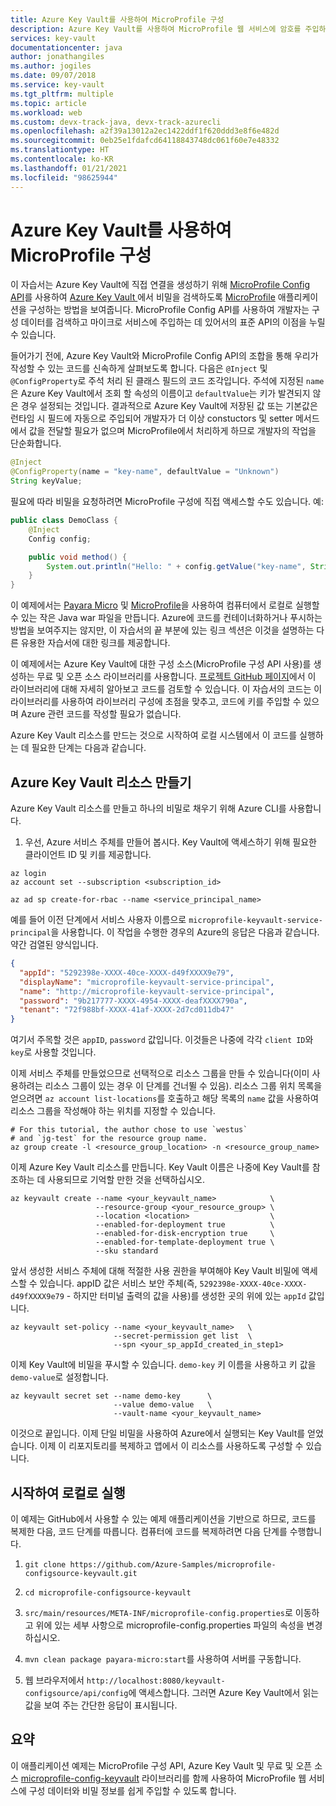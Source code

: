 ```yaml
---
title: Azure Key Vault를 사용하여 MicroProfile 구성
description: Azure Key Vault를 사용하여 MicroProfile 웹 서비스에 암호를 주입하는 방법 알아보기
services: key-vault
documentationcenter: java
author: jonathangiles
ms.author: jogiles
ms.date: 09/07/2018
ms.service: key-vault
ms.tgt_pltfrm: multiple
ms.topic: article
ms.workload: web
ms.custom: devx-track-java, devx-track-azurecli
ms.openlocfilehash: a2f39a13012a2ec1422ddf1f620ddd3e8f6e482d
ms.sourcegitcommit: 0eb25e1fdafcd64118843748dc061f60e7e48332
ms.translationtype: HT
ms.contentlocale: ko-KR
ms.lasthandoff: 01/21/2021
ms.locfileid: "98625944"
---
```

# <a name="configure-microprofile-with-azure-key-vault"></a>Azure Key Vault를 사용하여 MicroProfile 구성

이 자습서는 Azure Key Vault에 직접 연결을 생성하기 위해 [MicroProfile Config API](https://microprofile.io/project/eclipse/microprofile-config)를 사용하여 [Azure Key Vault ](https://azure.microsoft.com/services/key-vault/)에서 비밀을 검색하도록 [MicroProfile](http://microprofile.io) 애플리케이션을 구성하는 방법을 보여줍니다. MicroProfile Config API를 사용하여 개발자는 구성 데이터를 검색하고 마이크로 서비스에 주입하는 데 있어서의 표준 API의 이점을 누릴 수 있습니다.

들어가기 전에, Azure Key Vault와 MicroProfile Config API의 조합을 통해 우리가 작성할 수 있는 코드를 신속하게 살펴보도록 합니다. 다음은 `@Inject` 및 `@ConfigProperty`로 주석 처리 된 클래스 필드의 코드 조각입니다. 주석에 지정된 `name`은 Azure Key Vault에서 조회 할 속성의 이름이고 `defaultValue`는 키가 발견되지 않은 경우 설정되는 것입니다. 결과적으로 Azure Key Vault에 저장된 값 또는 기본값은 런타임 시 필드에 자동으로 주입되어 개발자가 더 이상 constuctors 및 setter 메서드에서 값을 전달할 필요가 없으며 MicroProfile에서 처리하게 하므로 개발자의 작업을 단순화합니다.

```java
@Inject
@ConfigProperty(name = "key-name", defaultValue = "Unknown")
String keyValue;
```

필요에 따라 비밀을 요청하려면 MicroProfile 구성에 직접 액세스할 수도 있습니다. 예:

```java
public class DemoClass {
    @Inject
    Config config;

    public void method() {
        System.out.println("Hello: " + config.getValue("key-name", String.class));
    }
}
```

이 예제에서는 [Payara Micro](https://www.payara.fish/payara_micro) 및 [MicroProfile](https://microprofile.io/)을 사용하여 컴퓨터에서 로컬로 실행할 수 있는 작은 Java war 파일을 만듭니다. Azure에 코드를 컨테이너화하거나 푸시하는 방법을 보여주지는 않지만, 이 자습서의 끝 부분에 있는 링크 섹션은 이것을 설명하는 다른 유용한 자습서에 대한 링크를 제공합니다.

이 예제에서는 Azure Key Vault에 대한 구성 소스(MicroProfile 구성 API 사용)를 생성하는 무료 및 오픈 소스 라이브러리를 사용합니다. [프로젝트 GitHub 페이지](https://github.com/Azure/azure-microprofile/tree/master/microprofile-config-keyvault)에서 이 라이브러리에 대해 자세히 알아보고 코드를 검토할 수 있습니다. 이 자습서의 코드는 이 라이브러리를 사용하여 라이브러리 구성에 초점을 맞추고, 코드에 키를 주입할 수 있으며 Azure 관련 코드를 작성할 필요가 없습니다.

Azure Key Vault 리소스를 만드는 것으로 시작하여 로컬 시스템에서 이 코드를 실행하는 데 필요한 단계는 다음과 같습니다.

## <a name="creating-an-azure-key-vault-resource"></a>Azure Key Vault 리소스 만들기

Azure Key Vault 리소스를 만들고 하나의 비밀로 채우기 위해 Azure CLI를 사용합니다.

1. 우선, Azure 서비스 주체를 만들어 봅시다. Key Vault에 액세스하기 위해 필요한 클라이언트 ID 및 키를 제공합니다.

```azurecli
az login
az account set --subscription <subscription_id>

az ad sp create-for-rbac --name <service_principal_name>
```

예를 들어 이전 단계에서 서비스 사용자 이름으로 `microprofile-keyvault-service-principal`을 사용합니다. 이 작업을 수행한 경우의 Azure의 응답은 다음과 같습니다. 약간 검열된 양식입니다.

```json
{
  "appId": "5292398e-XXXX-40ce-XXXX-d49fXXXX9e79",
  "displayName": "microprofile-keyvault-service-principal",
  "name": "http://microprofile-keyvault-service-principal",
  "password": "9b217777-XXXX-4954-XXXX-deafXXXX790a",
  "tenant": "72f988bf-XXXX-41af-XXXX-2d7cd011db47"
}
```

여기서 주목할 것은 `appID`, `password` 값입니다. 이것들은 나중에 각각 `client ID`와 `key`로 사용할 것입니다.

이제 서비스 주체를 만들었으므로 선택적으로 리소스 그룹을 만들 수 있습니다(이미 사용하려는 리소스 그룹이 있는 경우 이 단계를 건너뛸 수 있음). 리소스 그룹 위치 목록을 얻으려면 `az account list-locations`를 호출하고 해당 목록의 `name` 값을 사용하여 리소스 그룹을 작성해야 하는 위치를 지정할 수 있습니다.

```azurecli
# For this tutorial, the author chose to use `westus`
# and `jg-test` for the resource group name.
az group create -l <resource_group_location> -n <resource_group_name>
```

이제 Azure Key Vault 리소스를 만듭니다. Key Vault 이름은 나중에 Key Vault를 참조하는 데 사용되므로 기억할 만한 것을 선택하십시오.

```azurecli
az keyvault create --name <your_keyvault_name>            \
                   --resource-group <your_resource_group> \
                   --location <location>                  \
                   --enabled-for-deployment true          \
                   --enabled-for-disk-encryption true     \
                   --enabled-for-template-deployment true \
                   --sku standard
```

앞서 생성한 서비스 주체에 대해 적절한 사용 권한을 부여해야 Key Vault 비밀에 액세스할 수 있습니다. appID 값은 서비스 보안 주체(즉, `5292398e-XXXX-40ce-XXXX-d49fXXXX9e79` - 하지만 터미널 출력의 값을 사용)를 생성한 곳의 위에 있는 `appId` 값입니다.

```azurecli
az keyvault set-policy --name <your_keyvault_name>   \
                       --secret-permission get list  \
                       --spn <your_sp_appId_created_in_step1>
```

이제 Key Vault에 비밀을 푸시할 수 있습니다. `demo-key` 키 이름을 사용하고 키 값을 `demo-value`로 설정합니다.

```azurecli
az keyvault secret set --name demo-key      \
                       --value demo-value   \
                       --vault-name <your_keyvault_name>  
```

이것으로 끝입니다. 이제 단일 비밀을 사용하여 Azure에서 실행되는 Key Vault를 얻었습니다. 이제 이 리포지토리를 복제하고 앱에서 이 리소스를 사용하도록 구성할 수 있습니다.

## <a name="getting-up-and-running-locally"></a>시작하여 로컬로 실행

이 예제는 GitHub에서 사용할 수 있는 예제 애플리케이션을 기반으로 하므로, 코드를 복제한 다음, 코드 단계를 따릅니다. 컴퓨터에 코드를 복제하려면 다음 단계를 수행합니다.

1. `git clone https://github.com/Azure-Samples/microprofile-configsource-keyvault.git`

1. `cd microprofile-configsource-keyvault`

1. `src/main/resources/META-INF/microprofile-config.properties`로 이동하고 위에 있는 세부 사항으로 microprofile-config.properties 파일의 속성을 변경하십시오.

1. `mvn clean package payara-micro:start`를 사용하여 서버를 구동합니다.

1. 웹 브라우저에서 `http://localhost:8080/keyvault-configsource/api/config`에 액세스합니다. 그러면 Azure Key Vault에서 읽는 값을 보여 주는 간단한 응답이 표시됩니다.

## <a name="summary"></a>요약

이 애플리케이션 예제는 MicroProfile 구성 API, Azure Key Vault 및 무료 및 오픈 소스 [microprofile-config-keyvault](https://github.com/Azure/azure-microprofile/tree/master/microprofile-config-keyvault) 라이브러리를 함께 사용하여 MicroProfile 웹 서비스에 구성 데이터와 비밀 정보를 쉽게 주입할 수 있도록 합니다.
